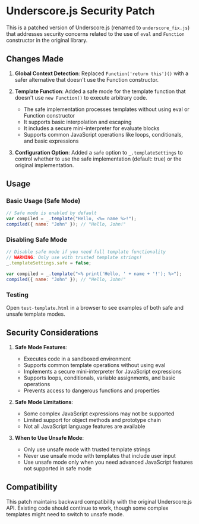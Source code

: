 # Underscore.js Security Patch

This is a patched version of Underscore.js (renamed to `underscore_fix.js`) that addresses security concerns related to the use of `eval` and `Function` constructor in the original library.

## Changes Made

1. **Global Context Detection**: Replaced `Function('return this')()` with a safer alternative that doesn't use the Function constructor.

2. **Template Function**: Added a safe mode for the template function that doesn't use `new Function()` to execute arbitrary code.
   - The safe implementation processes templates without using eval or Function constructor
   - It supports basic interpolation and escaping
   - It includes a secure mini-interpreter for evaluate blocks
   - Supports common JavaScript operations like loops, conditionals, and basic expressions

3. **Configuration Option**: Added a `safe` option to `_.templateSettings` to control whether to use the safe implementation (default: true) or the original implementation.

## Usage

### Basic Usage (Safe Mode)

```javascript
// Safe mode is enabled by default
var compiled = _.template("Hello, <%= name %>!");
compiled({ name: "John" }); // "Hello, John!"
```

### Disabling Safe Mode

```javascript
// Disable safe mode if you need full template functionality
// WARNING: Only use with trusted template strings!
_.templateSettings.safe = false;

var compiled = _.template("<% print('Hello, ' + name + '!'); %>");
compiled({ name: "John" }); // "Hello, John!"
```

### Testing

Open `test-template.html` in a browser to see examples of both safe and unsafe template modes.

## Security Considerations

1. **Safe Mode Features**:
   - Executes code in a sandboxed environment
   - Supports common template operations without using eval
   - Implements a secure mini-interpreter for JavaScript expressions
   - Supports loops, conditionals, variable assignments, and basic operations
   - Prevents access to dangerous functions and properties

2. **Safe Mode Limitations**:
   - Some complex JavaScript expressions may not be supported
   - Limited support for object methods and prototype chain
   - Not all JavaScript language features are available

3. **When to Use Unsafe Mode**:
   - Only use unsafe mode with trusted template strings
   - Never use unsafe mode with templates that include user input
   - Use unsafe mode only when you need advanced JavaScript features not supported in safe mode

## Compatibility

This patch maintains backward compatibility with the original Underscore.js API. Existing code should continue to work, though some complex templates might need to switch to unsafe mode.
